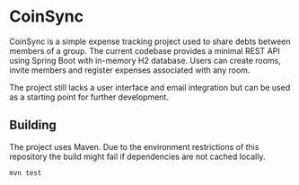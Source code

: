 # CoinSync

CoinSync is a simple expense tracking project used to share debts between members of a group. The current codebase provides a minimal REST API using Spring Boot with in-memory H2 database. Users can create rooms, invite members and register expenses associated with any room.

The project still lacks a user interface and email integration but can be used as a starting point for further development.

## Building

The project uses Maven. Due to the environment restrictions of this repository the build might fail if dependencies are not cached locally.

```bash
mvn test
```
